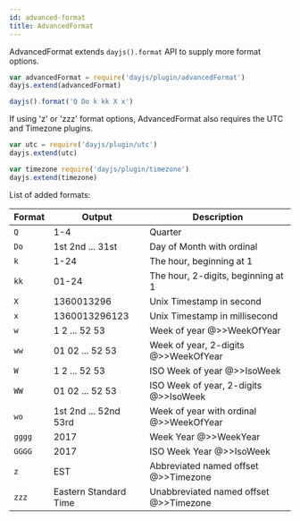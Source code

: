 ```yaml
---
id: advanced-format
title: AdvancedFormat
---
```

AdvancedFormat extends `dayjs().format` API to supply more format options.

```javascript
var advancedFormat = require('dayjs/plugin/advancedFormat')
dayjs.extend(advancedFormat)

dayjs().format('Q Do k kk X x')
```

If using 'z' or 'zzz' format options, AdvancedFormat also requires the UTC and Timezone plugins.

```javascript
var utc = require('dayjs/plugin/utc')
dayjs.extend(utc)

var timezone require('dayjs/plugin/timezone')
dayjs.extend(timezone)
```

List of added formats:

| Format | Output                | Description                                           |
| ------ | --------------------- | ----------------------------------------------------- |
| `Q`    | 1-4                   | Quarter                                               |
| `Do`   | 1st 2nd ... 31st      | Day of Month with ordinal                             |
| `k`    | 1-24                  | The hour, beginning at 1                              |
| `kk`   | 01-24                 | The hour, 2-digits, beginning at 1                    |
| `X`    | 1360013296            | Unix Timestamp in second                              |
| `x`    | 1360013296123         | Unix Timestamp in millisecond                         |
| `w`    | 1 2 ... 52 53         | Week of year @>>WeekOfYear                 |
| `ww`   | 01 02 ... 52 53       | Week of year, 2-digits @>>WeekOfYear       |
| `W`    | 1 2 ... 52 53         | ISO Week of year @>>IsoWeek     |
| `WW`   | 01 02 ... 52 53       | ISO Week of year, 2-digits @>>IsoWeek |
| `wo`   | 1st 2nd ... 52nd 53rd | Week of year with ordinal @>>WeekOfYear    |
| `gggg` | 2017                  | Week Year @>>WeekYear                      |
| `GGGG` | 2017                  | ISO Week Year @>>IsoWeek   |
| `z`    | EST                   | Abbreviated named offset @>>Timezone                   |
| `zzz`  | Eastern Standard Time | Unabbreviated named offset @>>Timezone                 |
